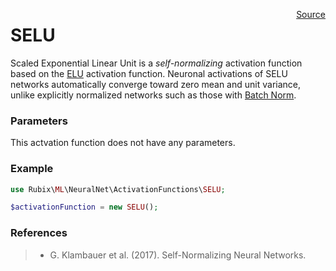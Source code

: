 <span style="float:right;"><a href="https://github.com/RubixML/RubixML/blob/master/src/NeuralNet/ActivationFunctions/SELU.php">Source</a></span>

# SELU
Scaled Exponential Linear Unit is a *self-normalizing* activation function based on the [ELU](#elu) activation function. Neuronal activations of SELU networks automatically converge toward zero mean and unit variance, unlike explicitly normalized networks such as those with [Batch Norm](#batch-norm).

### Parameters
This actvation function does not have any parameters.

### Example
```php
use Rubix\ML\NeuralNet\ActivationFunctions\SELU;

$activationFunction = new SELU();
```

### References
>- G. Klambauer et al. (2017). Self-Normalizing Neural Networks.